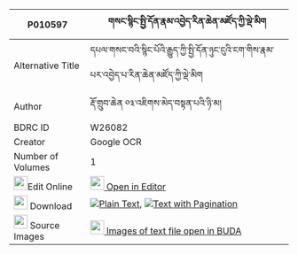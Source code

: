 |P010597|གསང་སྙིང་སྤྱི་དོན་རྣམ་འབྱེད་རིན་ཆེན་མཛོད་ཀྱི་ལྡེ་མིག 
| --- | --- 
|Alternative Title |དཔལ་གསང་བའི་སྙིང་པོའི་རྒྱུད་ཀྱི་སྤྱི་དོན་ཉུང་ངུའི་ངག་གིས་རྣམ་པར་འབྱེད་པ་རིན་ཆེན་མཛོད་ཀྱི་ལྡེ་མིག
|Author| རྡོ་གྲུབ་ཆེན ༠༣་འཇིགས་མེད་བསྟན་པའི་ཉི་མ།
|BDRC ID | W26082
|Creator | Google OCR
|Number of Volumes| 1
|<img width="25" src="https://img.icons8.com/color/25/000000/edit-property.png">Edit Online| [<img width="25" src="https://avatars.githubusercontent.com/u/45091458?s=200&v=4"> Open in Editor](http://editor.openpecha.org/P010597)
|<img width="25" src="https://img.icons8.com/fluent/48/000000/download-2.png"/>  Download | [![](https://img.icons8.com/color/20/000000/txt.png)Plain Text](https://github.com/Openpecha/P010597/releases/download/v1/sang_nying_chidon_namje_rinche_plain_P010597.zip), [![](https://img.icons8.com/color/20/000000/txt.png)Text with Pagination](https://github.com/Openpecha/P010597/releases/download/v1/sang_nying_chidon_namje_rinche_pages_P010597.zip)
|<img width="25" src="https://img.icons8.com/plasticine/100/000000/pictures-folder.png"/>  Source Images | [<img width="25" src="https://library.bdrc.io/icons/BUDA-small.svg"> Images of text file open in BUDA](https://library.bdrc.io/show/bdr:W26082)